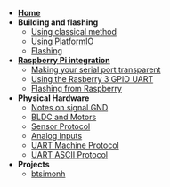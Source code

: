 * **[Home](Home)**
* **Building and flashing**
  * [Using classical method](Building-and-flashing)
  * [Using PlatformIO](PlatformIO-building)
  * [Flashing](Flashing-from-windows-or-linux-with-Open-OCD)
* **[Raspberry Pi integration](Raspberry-Pi-integration)**
  * [Making your serial port transparent](Making-your-serial-port-transparent)
  * [Using the Rasberry 3 GPIO UART](Using-Raspberry-Pi-3-GPIO-UART)
  * [Flashing from Raspberry](Flashing-from-Raspberry)
* **Physical Hardware**
  * [Notes on signal GND](Physical-Hardware-notes)
  * [BLDC and Motors](Notes-on-BLDC-Drive-and-Hoverboard-motors)
  * [Sensor Protocol](Sensor-protocol)
  * [Analog Inputs](ADC-Configurations)
  * [UART Machine Protocol](https://github.com/bipropellant/bipropellant-protocol/wiki/Protocol-Defn)
  * [UART ASCII Protocol](https://github.com/bipropellant/bipropellant-protocol/wiki/ASCII-protocol)
* **Projects**
  * [btsimonh](btsimonh)